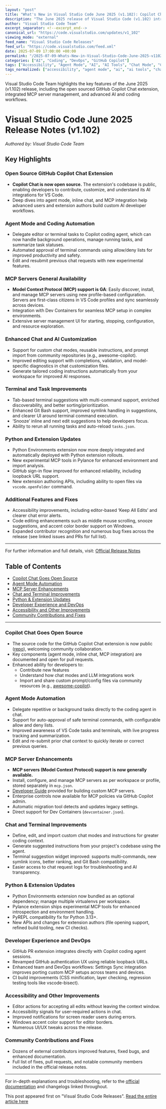 ```yaml
---
layout: "post"
title: "What's New in Visual Studio Code June 2025 (v1.102): Copilot Chat, MCP, and More"
description: "The June 2025 release of Visual Studio Code (v1.102) introduces major improvements for developers, including the open sourcing of the GitHub Copilot Chat extension, general availability of MCP server support with profile integration, enhanced agent-based automation, and numerous coding, DevOps, and AI advancements. This release also features a host of usability, accessibility, terminal, and Python development updates."
author: "Visual Studio Code Team"
excerpt_separator: <!--excerpt_end-->
canonical_url: "https://code.visualstudio.com/updates/v1_102"
viewing_mode: "external"
feed_name: "Visual Studio Code Releases"
feed_url: "https://code.visualstudio.com/feed.xml"
date: 2025-07-09 17:00:00 +00:00
permalink: "/2025-07-09-Whats-New-in-Visual-Studio-Code-June-2025-v1102-Copilot-Chat-MCP-and-More.html"
categories: ["AI", "Coding", "DevOps", "GitHub Copilot"]
tags: ["Accessibility", "Agent Mode", "AI", "AI Tools", "Chat Mode", "Coding", "Custom Instructions", "DevOps", "Extension Development", "GitHub Copilot", "GitHub Copilot Chat", "MCP Servers", "News", "Open Source", "Pull Requests", "Pylance", "Python", "Release Notes", "Settings Sync", "Terminal Automation", "TypeScript", "VS Code", "VS Code 1.102"]
tags_normalized: ["accessibility", "agent mode", "ai", "ai tools", "chat mode", "coding", "custom instructions", "devops", "extension development", "github copilot", "github copilot chat", "mcp servers", "news", "open source", "pull requests", "pylance", "python", "release notes", "settings sync", "terminal automation", "typescript", "vs code", "vs code 1dot102"]
---
```


Visual Studio Code Team highlights the key features of the June 2025 (v1.102) release, including the open sourced GitHub Copilot Chat extension, integrated MCP server management, and advanced AI and coding workflows.<!--excerpt_end-->

# Visual Studio Code June 2025 Release Notes (v1.102)

_Authored by: Visual Studio Code Team_

## Key Highlights

### Open Source GitHub Copilot Chat Extension

- **Copilot Chat is now open source.** The extension's codebase is public, enabling developers to contribute, customize, and understand its AI integrations for VS Code.
- Deep dives into agent mode, inline chat, and MCP integration help advanced users and extension authors build custom AI developer workflows.

### Agent Mode and Coding Automation

- Delegate editor or terminal tasks to Copilot coding agent, which can now handle background operations, manage running tasks, and summarize task statuses.
- Automated approval of terminal commands using allow/deny lists for improved productivity and safety.
- Edit and resubmit previous chat requests with new experimental features.

### MCP Servers General Availability

- **Model Context Protocol (MCP) support is GA**: Easily discover, install, and manage MCP servers using new profile-based configuration. Servers are first-class citizens in VS Code profiles and sync seamlessly across devices.
- Integration with Dev Containers for seamless MCP setup in complex environments.
- Extensive server management UI for starting, stopping, configuration, and resource exploration.

### Enhanced Chat and AI Customization

- Support for custom chat modes, reusable instructions, and prompt import from community repositories (e.g., awesome-copilot).
- Improved editing support with completions, validation, and model-specific diagnostics in chat customization files.
- Generate tailored coding instructions automatically from your workspace for improved AI responses.

### Terminal and Task Improvements

- Tab-based terminal suggestions with multi-command support, enriched discoverability, and better sorting/prioritization.
- Enhanced Git Bash support, improved symlink handling in suggestions, and clearer UI around terminal command execution.
- ‘Snooze’ inline and next edit suggestions to help developers focus.
- Ability to rerun all running tasks and auto-reload `tasks.json`.

### Python and Extension Updates

- Python Environments extension now more deeply integrated and automatically deployed with Python extension rollouts.
- New experimental MCP tools in Pylance for enhanced environment and import analysis.
- GitHub sign-in flow improved for enhanced reliability, including loopback URL support.
- New extension authoring APIs, including ability to open files via `vscode.openFolder` command.

### Additional Features and Fixes

- Accessibility improvements, including editor-based ‘Keep All Edits’ and clearer chat error alerts.
- Code editing enhancements such as middle mouse scrolling, snooze suggestions, and accent color border support on Windows.
- Expanded contributor recognition and numerous bug fixes across the release (see linked issues and PRs for full list).

---

For further information and full details, visit:
[Official Release Notes](https://code.visualstudio.com/updates/v1_102)

## Table of Contents

- [Copilot Chat Goes Open Source](#copilot-chat-goes-open-source)
- [Agent Mode Automation](#agent-mode-automation)
- [MCP Server Enhancements](#mcp-server-enhancements)
- [Chat and Terminal Improvements](#chat-and-terminal-improvements)
- [Python & Extension Updates](#python--extension-updates)
- [Developer Experience and DevOps](#developer-experience-and-devops)
- [Accessibility and Other Improvements](#accessibility-and-other-improvements)
- [Community Contributions and Fixes](#community-contributions-and-fixes)

---

### Copilot Chat Goes Open Source

- The source code for the GitHub Copilot Chat extension is now public ([repo](https://github.com/microsoft/vscode-copilot-chat)), welcoming community collaboration.
- Key components (agent mode, inline chat, MCP integration) are documented and open for pull requests.
- Enhanced ability for developers to:
  - Contribute new features
  - Understand how chat modes and LLM integrations work
  - Import and share custom prompt/config files via community resources (e.g., [awesome-copilot](https://github.com/github/awesome-copilot)).

### Agent Mode Automation

- Delegate repetitive or background tasks directly to the coding agent in chat.
- Support for auto-approval of safe terminal commands, with configurable allow and deny lists.
- Improved awareness of VS Code tasks and terminals, with live progress tracking and summarization.
- Edit and re-submit prior chat context to quickly iterate or correct previous queries.

### MCP Server Enhancements

- **MCP servers (Model Context Protocol) support is now generally available.**
- Install, configure, and manage MCP servers as per workspace or profile, stored separately in `mcp.json`.
- [Developer Guide](https://code.visualstudio.com/api/extension-guides/ai/mcp) provided for building custom MCP servers.
- Enterprise controls now available for MCP policies via GitHub Copilot admin.
- Automatic migration tool detects and updates legacy settings.
- Direct support for Dev Containers (`devcontainer.json`).

### Chat and Terminal Improvements

- Define, edit, and import custom chat modes and instructions for greater coding context.
- Generate suggested instructions from your project's codebase using the agent.
- Terminal suggestion widget improved: supports multi-commands, new symlink icons, better ranking, and Git Bash compatibility.
- Easier access to chat request logs for troubleshooting and AI transparency.

### Python & Extension Updates

- Python Environments extension now bundled as an optional dependency; manage multiple virtualenvs per workspace.
- Pylance extension ships experimental MCP tools for enhanced introspection and environment handling.
- PyREPL compatibility fix for Python 3.13+.
- New APIs and changes for extension authors (file opening support, refined build tooling, new CI checks).

### Developer Experience and DevOps

- GitHub PR extension integrates directly with Copilot coding agent sessions.
- Revamped GitHub authentication UX using reliable loopback URLs.
- Enhanced team and DevOps workflows: Settings Sync integration improves porting custom MCP setups across teams and devices.
- CI build improvements (CSS minification, layer checking, regression testing tools like vscode-bisect).

### Accessibility and Other Improvements

- Editor actions for accepting all edits without leaving the context window.
- Accessibility signals for user-required actions in chat.
- Improved notifications for screen reader users during errors.
- Windows accent color support for editor borders.
- Numerous UI/UX tweaks across the release.

### Community Contributions and Fixes

- Dozens of external contributors improved features, fixed bugs, and enhanced documentation.
- Full list of fixes, pull requests, and notable community members included in the official release notes.

---

For in-depth explanations and troubleshooting, refer to the [official documentation](https://code.visualstudio.com/docs) and changelogs linked throughout.

This post appeared first on "Visual Studio Code Releases". [Read the entire article here](https://code.visualstudio.com/updates/v1_102)
